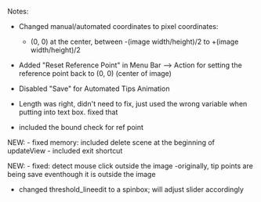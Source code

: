 Notes:

- Changed manual/automated coordinates to pixel coordinates:
    - (0, 0) at the center, between -(image width/height)/2 to +(image width/height)/2

- Added "Reset Reference Point" in Menu Bar --> Action for setting the reference point back to (0, 0) (center of image)

- Disabled "Save" for Automated Tips Animation

- Length was right, didn't need to fix, just used the wrong variable when putting into text box. fixed that
- included the bound check for ref point

NEW:
    - fixed memory: included delete scene at the beginning of updateView
    - included exit shortcut

NEW:
    - fixed: detect mouse click outside the image
        -originally, tip points are being save eventhough it is outside the image

- changed threshold_lineedit to a spinbox; will adjust slider accordingly
